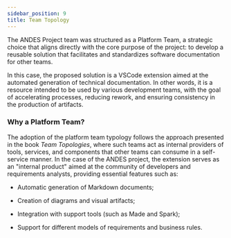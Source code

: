 ```yaml
---
sidebar_position: 9
title: Team Topology
---
```

The ANDES Project team was structured as a Platform Team, a strategic choice that aligns directly with the core purpose of the project: to develop a reusable solution that facilitates and standardizes software documentation for other teams.

In this case, the proposed solution is a VSCode extension aimed at the automated generation of technical documentation. In other words, it is a resource intended to be used by various development teams, with the goal of accelerating processes, reducing rework, and ensuring consistency in the production of artifacts.

### Why a Platform Team?

The adoption of the platform team typology follows the approach presented in the book *Team Topologies*, where such teams act as internal providers of tools, services, and components that other teams can consume in a self-service manner. In the case of the ANDES project, the extension serves as an "internal product" aimed at the community of developers and requirements analysts, providing essential features such as:

- Automatic generation of Markdown documents;

- Creation of diagrams and visual artifacts;

- Integration with support tools (such as Made and Spark);

- Support for different models of requirements and business rules.
